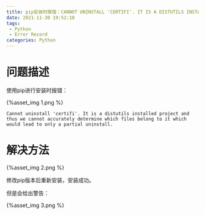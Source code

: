 ```yaml
---
title: pip安装时报错：CANNOT UNINSTALL 'CERTIFI'. IT IS A DISTUTILS INSTALLED PROJECT
date: 2021-11-30 19:52:18
tags:
 - Python
 - Error Record
categories: Python
---
```


# 问题描述

使用pip进行安装时报错：

{%asset_img 1.png %}

```
Cannot uninstall 'certifi'. It is a distutils installed project and thus we cannot accurately determine which files belong to it which would lead to only a partial uninstall.
```

<!-- more -->

# 解决方法

{%asset_img 2.png %}

修改pip版本后重新安装，安装成功。

但是会给出警告：

{%asset_img 3.png %}
